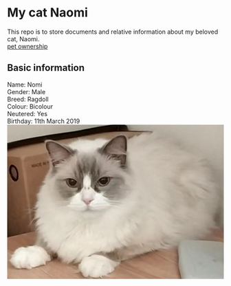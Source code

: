 # My cat Naomi
This repo is to store documents and relative information about my beloved cat, Naomi.<br>
[pet ownership](https://www.justgreatlawyers.com/pet-paperwork)

## Basic information
Name: Nomi <br>
Gender: Male <br>
Breed: Ragdoll <br>
Colour: Bicolour <br>
Neutered: Yes <br>
Birthday: 11th March 2019 <br>
![naomi](pics/naomi1.jpg)
